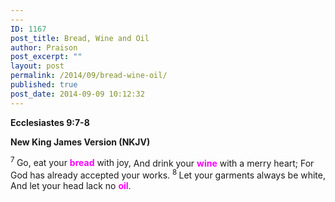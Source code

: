 ```yaml
---
---
ID: 1167
post_title: Bread, Wine and Oil
author: Praison
post_excerpt: ""
layout: post
permalink: /2014/09/bread-wine-oil/
published: true
post_date: 2014-09-09 10:12:32
---
```

<p class="passage-display"><strong><span class="passage-display-bcv">Ecclesiastes 9:7-8</span></strong></p>
<p class="passage-display"><strong><span class="passage-display-version">New King James Version (NKJV)</span></strong></p>

<div class="poetry top-1">
<p class="line"><span id="en-NKJV-17483" class="text Eccl-9-7"><sup class="versenum">7 </sup>Go, eat your <span style="color: #ff00ff;"><strong>bread</strong> </span>with joy,</span>
<span class="text Eccl-9-7">And drink your <span style="color: #ff00ff;"><strong>wine</strong> </span>with a merry heart;</span>
<span class="text Eccl-9-7">For God has already accepted your works.</span>
<span id="en-NKJV-17484" class="text Eccl-9-8"><sup class="versenum">8 </sup>Let your garments always be white,</span>
<span class="text Eccl-9-8">And let your head lack no <span style="color: #ff00ff;"><strong>oil</strong></span>.</span></p>
<p class="line"></p>

</div>